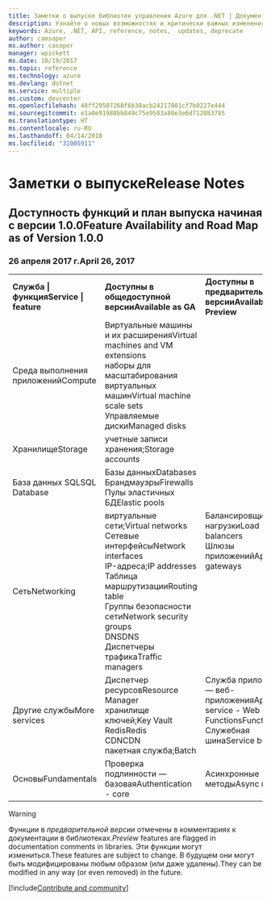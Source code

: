 ```yaml
---
title: Заметки о выпуске библиотек управления Azure для .NET | Документация Майкрософт
description: Узнайте о новых возможностях и критически важных изменениях в библиотеках управления Azure для .NET.
keywords: Azure, .NET, API, reference, notes,  updates, deprecate
author: camsoper
ms.author: casoper
manager: wpickett
ms.date: 10/19/2017
ms.topic: reference
ms.technology: azure
ms.devlang: dotnet
ms.service: multiple
ms.custom: devcenter
ms.openlocfilehash: 48ff29507268f6b38acb24217801cf7b0227e444
ms.sourcegitcommit: e1a0e91988bb849c75e9583a80e3e6d712083785
ms.translationtype: HT
ms.contentlocale: ru-RU
ms.lasthandoff: 04/14/2018
ms.locfileid: "31005911"
---
```

# <a name="release-notes"></a><span data-ttu-id="f4e81-104">Заметки о выпуске</span><span class="sxs-lookup"><span data-stu-id="f4e81-104">Release Notes</span></span> 

## <a name="feature-availability-and-road-map-as-of-version-100"></a><span data-ttu-id="f4e81-105">Доступность функций и план выпуска начиная с версии 1.0.0</span><span class="sxs-lookup"><span data-stu-id="f4e81-105">Feature Availability and Road Map as of Version 1.0.0</span></span> ##
### <a name="april-26-2017"></a><span data-ttu-id="f4e81-106">26 апреля 2017 г.</span><span class="sxs-lookup"><span data-stu-id="f4e81-106">April 26, 2017</span></span>

<table>
  <tr>
    <th align="left"><span data-ttu-id="f4e81-107">Служба | функция</span><span class="sxs-lookup"><span data-stu-id="f4e81-107">Service | feature</span></span></th>
    <th align="left"><span data-ttu-id="f4e81-108">Доступны в общедоступной версии</span><span class="sxs-lookup"><span data-stu-id="f4e81-108">Available as GA</span></span></th>
    <th align="left"><span data-ttu-id="f4e81-109">Доступны в предварительной версии</span><span class="sxs-lookup"><span data-stu-id="f4e81-109">Available as Preview</span></span></th>
    <th align="left"><span data-ttu-id="f4e81-110">Скоро</span><span class="sxs-lookup"><span data-stu-id="f4e81-110">Coming soon</span></span></th>
  </tr>
  <tr>
    <td><span data-ttu-id="f4e81-111">Среда выполнения приложений</span><span class="sxs-lookup"><span data-stu-id="f4e81-111">Compute</span></span></td>
    <td><span data-ttu-id="f4e81-112">Виртуальные машины и их расширения</span><span class="sxs-lookup"><span data-stu-id="f4e81-112">Virtual machines and VM extensions</span></span><br><span data-ttu-id="f4e81-113">наборы для масштабирования виртуальных машин</span><span class="sxs-lookup"><span data-stu-id="f4e81-113">Virtual machine scale sets</span></span><br><span data-ttu-id="f4e81-114">Управляемые диски</span><span class="sxs-lookup"><span data-stu-id="f4e81-114">Managed disks</span></span></td>
    <td></td>
    <td valign="top"><span data-ttu-id="f4e81-115">Службы контейнеров Azure</span><span class="sxs-lookup"><span data-stu-id="f4e81-115">Azure container services</span></span><br><span data-ttu-id="f4e81-116">Реестр контейнеров Azure</span><span class="sxs-lookup"><span data-stu-id="f4e81-116">Azure container registry</span></span></td>
  </tr>
  <tr>
    <td><span data-ttu-id="f4e81-117">Хранилище</span><span class="sxs-lookup"><span data-stu-id="f4e81-117">Storage</span></span></td>
    <td><span data-ttu-id="f4e81-118">учетные записи хранения;</span><span class="sxs-lookup"><span data-stu-id="f4e81-118">Storage accounts</span></span></td>
    <td></td>
    <td><span data-ttu-id="f4e81-119">Шифрование</span><span class="sxs-lookup"><span data-stu-id="f4e81-119">Encryption</span></span></td>
  </tr>
  <tr>
    <td><span data-ttu-id="f4e81-120">База данных SQL</span><span class="sxs-lookup"><span data-stu-id="f4e81-120">SQL Database</span></span></td>
    <td><span data-ttu-id="f4e81-121">Базы данных</span><span class="sxs-lookup"><span data-stu-id="f4e81-121">Databases</span></span><br><span data-ttu-id="f4e81-122">Брандмауэры</span><span class="sxs-lookup"><span data-stu-id="f4e81-122">Firewalls</span></span><br><span data-ttu-id="f4e81-123">Пулы эластичных БД</span><span class="sxs-lookup"><span data-stu-id="f4e81-123">Elastic pools</span></span></td>
    <td></td>
    <td valign="top"></td>
  </tr>
  <tr>
    <td><span data-ttu-id="f4e81-124">Сеть</span><span class="sxs-lookup"><span data-stu-id="f4e81-124">Networking</span></span></td>
    <td><span data-ttu-id="f4e81-125">виртуальные сети;</span><span class="sxs-lookup"><span data-stu-id="f4e81-125">Virtual networks</span></span><br><span data-ttu-id="f4e81-126">Сетевые интерфейсы</span><span class="sxs-lookup"><span data-stu-id="f4e81-126">Network interfaces</span></span><br><span data-ttu-id="f4e81-127">IP-адреса;</span><span class="sxs-lookup"><span data-stu-id="f4e81-127">IP addresses</span></span><br><span data-ttu-id="f4e81-128">Таблица маршрутизации</span><span class="sxs-lookup"><span data-stu-id="f4e81-128">Routing table</span></span><br><span data-ttu-id="f4e81-129">Группы безопасности сети</span><span class="sxs-lookup"><span data-stu-id="f4e81-129">Network security groups</span></span><br><span data-ttu-id="f4e81-130">DNS</span><span class="sxs-lookup"><span data-stu-id="f4e81-130">DNS</span></span><br><span data-ttu-id="f4e81-131">Диспетчеры трафика</span><span class="sxs-lookup"><span data-stu-id="f4e81-131">Traffic managers</span></span></td>
    <td valign="top"><span data-ttu-id="f4e81-132">Балансировщики нагрузки</span><span class="sxs-lookup"><span data-stu-id="f4e81-132">Load balancers</span></span><br><span data-ttu-id="f4e81-133">Шлюзы приложений</span><span class="sxs-lookup"><span data-stu-id="f4e81-133">Application gateways</span></span></td>
    <td valign="top"></td>
  </tr>
  <tr>
    <td><span data-ttu-id="f4e81-134">Другие службы</span><span class="sxs-lookup"><span data-stu-id="f4e81-134">More services</span></span></td>
    <td><span data-ttu-id="f4e81-135">Диспетчер ресурсов</span><span class="sxs-lookup"><span data-stu-id="f4e81-135">Resource Manager</span></span><br><span data-ttu-id="f4e81-136">хранилище ключей;</span><span class="sxs-lookup"><span data-stu-id="f4e81-136">Key Vault</span></span><br><span data-ttu-id="f4e81-137">Redis</span><span class="sxs-lookup"><span data-stu-id="f4e81-137">Redis</span></span><br><span data-ttu-id="f4e81-138">CDN</span><span class="sxs-lookup"><span data-stu-id="f4e81-138">CDN</span></span><br><span data-ttu-id="f4e81-139">пакетная служба;</span><span class="sxs-lookup"><span data-stu-id="f4e81-139">Batch</span></span></td>
    <td valign="top"><span data-ttu-id="f4e81-140">Служба приложений — веб-приложения</span><span class="sxs-lookup"><span data-stu-id="f4e81-140">App service - Web apps</span></span><br><span data-ttu-id="f4e81-141">Functions</span><span class="sxs-lookup"><span data-stu-id="f4e81-141">Functions</span></span><br><span data-ttu-id="f4e81-142">Служебная шина</span><span class="sxs-lookup"><span data-stu-id="f4e81-142">Service bus</span></span></td>
    <td valign="top"><span data-ttu-id="f4e81-143">Мониторинг</span><span class="sxs-lookup"><span data-stu-id="f4e81-143">Monitor</span></span><br><span data-ttu-id="f4e81-144">RBAC графа</span><span class="sxs-lookup"><span data-stu-id="f4e81-144">Graph RBAC</span></span><br><span data-ttu-id="f4e81-145">Azure Cosmos DB</span><span class="sxs-lookup"><span data-stu-id="f4e81-145">Azure Cosmos DB</span></span><br><span data-ttu-id="f4e81-146">Планировщик</span><span class="sxs-lookup"><span data-stu-id="f4e81-146">Scheduler</span></span></td>
  </tr>
  <tr>
    <td><span data-ttu-id="f4e81-147">Основы</span><span class="sxs-lookup"><span data-stu-id="f4e81-147">Fundamentals</span></span></td>
    <td><span data-ttu-id="f4e81-148">Проверка подлинности — базовая</span><span class="sxs-lookup"><span data-stu-id="f4e81-148">Authentication - core</span></span></td>
    <td><span data-ttu-id="f4e81-149">Асинхронные методы</span><span class="sxs-lookup"><span data-stu-id="f4e81-149">Async methods</span></span></td>
    <td valign="top"></td>
  </tr>
</table>

> [!WARNING] 
> <span data-ttu-id="f4e81-150">Функции в *предварительной версии* отмечены в комментариях к документации в библиотеках.</span><span class="sxs-lookup"><span data-stu-id="f4e81-150">*Preview* features are flagged in documentation comments in libraries.</span></span> <span data-ttu-id="f4e81-151">Эти функции могут измениться.</span><span class="sxs-lookup"><span data-stu-id="f4e81-151">These features are subject to change.</span></span> <span data-ttu-id="f4e81-152">В будущем они могут быть модифицированы любым образом (или даже удалены).</span><span class="sxs-lookup"><span data-stu-id="f4e81-152">They can be modified in any way (or even removed) in the future.</span></span>

[!include[Contribute and community](includes/contribute.md)]
